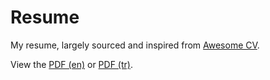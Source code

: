 # Resume
My resume, largely sourced and inspired from [Awesome CV](https://github.com/posquit0/Awesome-CV).

View the [PDF
(en)](https://raw.githubusercontent.com/erenhatirnaz/resume/main/resume-en.pdf)
or [PDF
(tr)](https://raw.githubusercontent.com/erenhatirnaz/resume/main/resume-tr.pdf).
